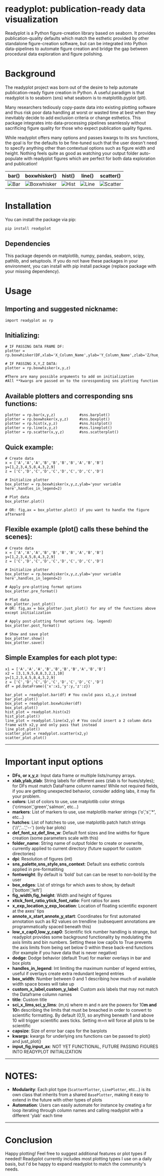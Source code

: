 # readyplot: publication-ready data visualization
Readyplot is a Python figure-creation library based on seaborn. It provides publication-quality defaults which match
the esthetic provided by other standalone figure-creation software, but can be integrated into Python data-pipelines
to automate figure creation and bridge the gap between procedural data exploration and figure polishing.

# Background
The readyplot project was born out of the desire to help automate publication-ready figure creation in Python.
A useful paradigm is that readyplot is to seaborn (sns) what seaborn is to matplotlib.pyplot (plt).

Many researchers tediously copy-paste data into existing plotting software and thus risk poor data handling at worst
or wasted time at best when they inevitably decide to add exclusion criteria or change esthetics. 
This package integrates into data-processing pipelines seamlessly without sacrificing figure quality for those who 
expect publication quality figures. 

While readyplot offers many options and passes kwargs to its sns functions, the goal
is for the defaults to be fine-tuned such that the user doesn't need to specify anything other than contextual
options such as figure width and height. Nothing feels quite as good as watching your output folder auto-populate
with readyplot figures which are perfect for both data exploration and publication!

|              bar()               |             boxwhisker()             |          hist()          |line()|scatter()|
|:--------------------------------:|:------------------------------------:|:------------------------:|:----:|:--:|
| ![Bar](readyplot/images/Bar.png) | ![Boxwhisker](readyplot/images/Boxwhisker.png) | ![Hist](readyplot/images/Hist.png) |  ![Line](readyplot/images/Line.png) |![Scatter](readyplot/images/Scatter.png)|

# Installation

You can install the package via pip:

```bash
pip install readyplot
````
## Dependencies
This package depends on matplotlib, numpy, pandas, seaborn, scipy, pathlib, and setuptools.
If you do not have these packages in your environment, you can install with pip install package 
(replace package with your missing dependency).
# Usage
## Importing and suggested nickname:
```{python}
import readyplot as rp
```

## Initializing:
```{python}
# IF PASSING DATA FRAME DF:
plotter = rp.boxwhisker(DF,xlab='X_Column_Name',ylab='Y_Column_Name',zlab='Z/hue_Column_Name') 

# IF PASSING X,Y,Z DATA:
plotter = rp.boxwhisker(x,y,z) 

#There are many possible arguments to add on initialization
#All **kwargs are passed on to the coressponding sns plotting function
```
## Available plotters and corresponding sns functions:
```{python}
plotter = rp.bar(x,y,z)           #sns.barplot()
plotter = rp.boxwhsker(x,y,z)     #sns.boxplot()
plotter = rp.hist(x,y,z)          #sns.histplot()
plotter = rp.line(x,y,z)          #sns.lineplot()
plotter = rp.scatter(x,y,z)       #sns.scatterplot()
```
## Quick example:
```{python}
# Create data
x = ['A','A','A','B','B','B','B','A','B','B']
y=[1,2,3,4,5,8,4,3,2,9]
z = ['C','D','C','D','C','D','C','D','C','D']

# Initialize plotter
box_plotter = rp.boxwhisker(x,y,z,ylab='your variable here',handles_in_legend=2)

# Plot data
box_plotter.plot()

# OR: fig,ax = box_plotter.plot() if you want to handle the figure afterward
```
## Flexible example (plot() calls these behind the scenes):
```{python}
# Create data
x = ['A','A','A','B','B','B','B','A','B','B']
y=[1,2,3,4,5,8,4,3,2,9]
z = ['C','D','C','D','C','D','C','D','C','D']

# Initialize plotter
box_plotter = rp.boxwhisker(x,y,z,ylab='your variable here',handles_in_legend=2)

# Apply pre-plotting format options
box_plotter.pre_format()

# Plot data
box_plotter.just_plot()
# OR: fig,ax = box_plotter.just_plot() for any of the functions above except initialization

# Apply post-plotting format options (eg. legend)
box_plotter.post_format()

# Show and save plot
box_plotter.show()
box_plotter.save()
```
## Simple Examples for each plot type:
```{python}
x1 = ['A','A','A','B','B','B','B','A','B','B']
x2 = [3,1,9,5,8,8,3,2,1,10]
y=[1,2,3,4,5,8,4,3,2,9]
z = ['C','D','C','D','C','D','C','D','C','D']
df = pd.DataFrame({'x':x1,'y':y,'z':z})

bar_plot = readyplot.bar(df) # You could pass x1,y,z instead
bar_plot.plot()
box_plot = readyplot.boxwhisker(df)
box_plot.plot()
hist_plot = readyplot.hist(x2)
hist_plot.plot()
line_plot = readyplot.line(x2,y) # You could insert a 2 column data frame with x2,y and only pass that instead
line_plot.plot()
scatter_plot = readyplot.scatter(x2,y)
scatter_plot.plot()
```
---
# Important input options
- **DFs, or x,y,z**: Input data frame or multiple lists/numpy arrays.
- **xlab,ylab,zlab**: String labels for different axes (zlab is for hues/styles); for DFs must match DataFrame column 
names! While not required fields, if you are getting unexpected behavior, consider adding labs, it may fix your problem.
- **colors**: List of colors to use, use matplotlib color strings ('crimson','green','salmon', etc...)
- **markers**: List of markers to use, use matplotlib marker strings ('o','s','*', etc...)
- **hatches**: List of hatches to use, use matplotlib patch hatch strings ('//','...','--') (only bar plots)
- **def_font_sz,def_line_w**: Default font sizes and line widths for figure creation (some parameters scale with this)
- **folder_name**: String name of output folder to create or overwrite, currently applied to current directory (future
support for custom directories)
- **dpi**: Resolution of figures (int)
- **sns_palette,sns_style,sns_context**: Default sns esthetic controls applied in pre-formatiting
- **fontweight**: By default is 'bold' but can can be reset to non-bold by the user
- **box_edges**: List of strings for which axes to show, by default ['bottom','left']
- **fig_width,fig_height**: Width and height of figures
- **xtick_font_ratio,ytick_font_ratio**: Font ratios for axes
- **x_exp_location,y_exp_location**: Location of floating scientific exponent at the axes' tips
- **annote_x_start,annote_y_start**: Coordinates for first automated annotation such as R2 values on trendline
(subsequent annotations are programmatically spaced beneath this)
- **low_x_cap0,low_y_cap0**: Scientific tick number handling is strange, but readyplot provides some background
functionality by modulating the axis limits and bin numbers. Setting these low cap0s to True prevents the axis limits
from being set below 0 within these back-end functions (for example if you have data that is never negative)
- **dodge**: Dodge behavior (default True) for marker overlays in bar and box plots
- **handles_in_legend**: Int limiting the maximum number of legend entries, useful if overlays create extra redundant
legend entries
- **box_width**: Number between 0 and 1 describing how much of available width space boxes will take up
- **custom_x_label,custom_y_label**: Custom axis labels that may not match the Dataframe column names
- **title**: Custom title
- **sci_x_lims,sci_y_lims**: (m,n) where m and n are the powers for 10**m and 10**n describing the limits that must be
breached in order to convert to scientific formatting. By default (0,1), so anything beneath 1 and above 10 will trigger
scientific axes ticks. Setting m=n will force all plots to be scientific
- **capsize**: Size of error bar caps for the barplots
- **kwargs**: kwargs for underlying sns functions can be passed to plot() and just_plot()
- **input_fig,input_ax**: NOT YET FUNCTIONAL, FUTURE PASSING FIGURES INTO READYPLOT INITIALIZATION
---
# NOTES:
- **Modularity**: Each plot type (`ScatterPlotter`, `LinePlotter`, etc...) is its own class that inherits from a shared 
`BasePlotter`, making it easy to extend in the future with other types of plots
- **Automation**: Users can easily automate for instance by creating a for loop iterating through column names
and calling readyplot with a different 'ylab' each time
---
# Conclusion
Happy plotting! Feel free to suggest additional features or plot types if needed! Readyplot currently includes most
plotting types I use on a daily basis, but I'd be happy to expand readyplot to match the community's needs.
                                